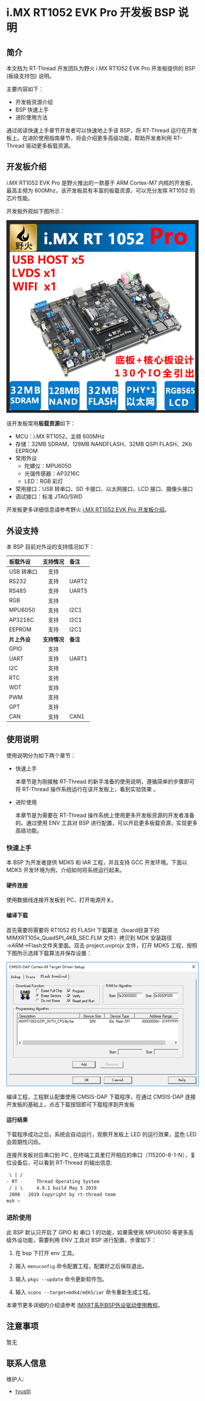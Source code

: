 # i.MX RT1052  EVK Pro 开发板 BSP 说明

## 简介

本文档为 RT-Thread 开发团队为野火 i.MX RT1052 EVK Pro 开发板提供的 BSP (板级支持包) 说明。

主要内容如下：

- 开发板资源介绍
- BSP 快速上手
- 进阶使用方法

通过阅读快速上手章节开发者可以快速地上手该 BSP，将 RT-Thread 运行在开发板上。在进阶使用指南章节，将会介绍更多高级功能，帮助开发者利用 RT-Thread 驱动更多板载资源。

## 开发板介绍

i.MX RT1052 EVK Pro 是野火推出的一款基于 ARM Cortex-M7 内核的开发板，最高主频为 600Mhz，该开发板具有丰富的板载资源，可以充分发挥 RT1052 的芯片性能。

开发板外观如下图所示：

![board](figures/board.png)

该开发板常用**板载资源**如下：

- MCU：i.MX RT1052，主频 600MHz
- 存储：32MB SDRAM、128MB NANDFLASH、32MB QSPI FLASH、2Kb EEPROM
- 常用外设
  - 陀螺仪：MPU6050
  - 光强传感器：AP3216C
  - LED：RGB 彩灯
- 常用接口：USB 转串口、SD 卡接口、以太网接口、LCD 接口、摄像头接口
- 调试接口：标准 JTAG/SWD

开发板更多详细信息请参考野火 [i.MX RT1052 EVK Pro 开发板介绍](https://fire-stm32.taobao.com/index.htm)。

## 外设支持

本 BSP 目前对外设的支持情况如下：

| **板载外设**      | **支持情况** | **备注**                              |
| :----------------- | :----------: | :------------------------------------- |
| USB 转串口        |     支持     |                                       |
| RS232         |     支持         |  UART2|
| RS485             |     支持     |  UART5                             |
| RGB                |     支持     |                           |
| MPU6050 |     支持     |    I2C1               |
| AP3216C              |   支持   |         I2C1                              |
| EEPROM               |   支持   |             I2C1                          |
| **片上外设**      | **支持情况** | **备注**                              |
| GPIO              |     支持     |  |
| UART              |     支持     |      UART1                       |
| I2C               |     支持     |                              |
| RTC               |     支持     |  |
| WDT               |     支持     |                                       |
| PWM               |     支持 |                              |
| GPT               |     支持 |                              |
| CAN               |     支持 |        CAN1                      |

## 使用说明

使用说明分为如下两个章节：

- 快速上手

    本章节是为刚接触 RT-Thread 的新手准备的使用说明，遵循简单的步骤即可将 RT-Thread 操作系统运行在该开发板上，看到实验效果 。

- 进阶使用

    本章节是为需要在 RT-Thread 操作系统上使用更多开发板资源的开发者准备的。通过使用 ENV 工具对 BSP 进行配置，可以开启更多板载资源，实现更多高级功能。


### 快速上手

本 BSP 为开发者提供 MDK5 和 IAR 工程，并且支持 GCC 开发环境。下面以 MDK5 开发环境为例，介绍如何将系统运行起来。

#### 硬件连接

使用数据线连接开发板到 PC，打开电源开关。

#### 编译下载

首先需要将需要将 RT1052 的 FLASH 下载算法（board目录下的MIMXRT105x_QuadSPI_4KB_SEC.FLM 文件）拷贝到 MDK 安装路径→ARM→Flash文件夹里面。双击 project.uvprojx 文件，打开 MDK5 工程，按照下图所示选择下载算法并保存设置：

![下载算法](figures/flash.png)

编译工程，工程默认配置使用 CMSIS-DAP 下载程序，在通过 CMSIS-DAP 连接开发板的基础上，点击下载按钮即可下载程序到开发板

#### 运行结果

下载程序成功之后，系统会自动运行，观察开发板上 LED 的运行效果，蓝色 LED 会周期性闪烁。

连接开发板对应串口到 PC , 在终端工具里打开相应的串口（115200-8-1-N），复位设备后，可以看到 RT-Thread 的输出信息:

```bash
 \ | /
- RT -     Thread Operating System
 / | \     4.0.1 build May 5 2019
 2006 - 2019 Copyright by rt-thread team
msh >
```
### 进阶使用

此 BSP 默认只开启了 GPIO 和 串口 1 的功能，如果需使用 MPU6050 等更多高级外设功能，需要利用 ENV 工具对 BSP 进行配置，步骤如下：

1. 在 bsp 下打开 env 工具。

2. 输入 `menuconfig` 命令配置工程，配置好之后保存退出。

3. 输入 `pkgs --update` 命令更新软件包。

4. 输入 `scons --target=mdk4/mdk5/iar` 命令重新生成工程。

本章节更多详细的介绍请参考 [IMXRT系列BSP外设驱动使用教程](../docs/IMXRT系列BSP外设驱动使用教程.md)。

## 注意事项

暂无

## 联系人信息

维护人:

- [tyustli](https://github.com/tyustli)